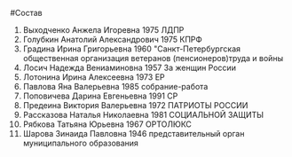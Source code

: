 #Состав
1. Выходченко Анжела Игоревна 1975 ЛДПР
2. Голубкин Анатолий Александрович 1975 КПРФ
3. Градина Ирина Григорьевна 1960 \"Санкт-Петербургская общественная организация ветеранов (пенсионеров)труда и войны
4. Лосич Надежда Вениаминовна 1957 За женщин России
5. Лотонина Ирина Алексеевна 1973 ЕР
6. Павлова Яна Валерьевна 1985 собрание-работа
7. Поповичева Дарина Евгеньевна 1991 СР
8. Предеина Виктория Валерьевна 1972 ПАТРИОТЫ РОССИИ
9. Рассказова Наталья Николаевна 1981 СОЦИАЛЬНОЙ ЗАЩИТЫ
10. Рябкова Татьяна Юрьевна 1967 ОРТОЛЮКС
11. Шарова Зинаида Павловна 1946 представительный орган муниципального образования

